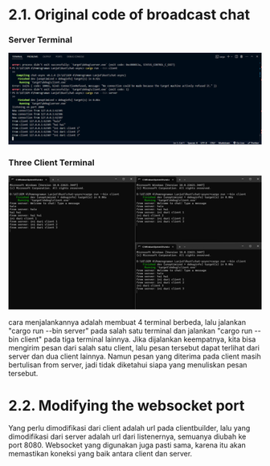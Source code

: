 # 2.1. Original code of broadcast chat

<h3>Server Terminal</h3>

![Server](img/tutorial2-Server.png)

<h3>Three Client Terminal</h3>

![Client](img/tutorial2-Client.png)

cara menjalankannya adalah membuat 4 terminal berbeda, lalu jalankan "cargo run --bin server" pada salah satu terminal dan jalankan "cargo run --bin client" pada tiga terminal lainnya. Jika dijalankan keempatnya, kita bisa mengirim pesan dari salah satu client, lalu pesan tersebut dapat terlihat dari server dan dua client lainnya. Namun pesan yang diterima pada client masih bertulisan from server, jadi tidak diketahui siapa yang menuliskan pesan tersebut.

# 2.2. Modifying the websocket port

Yang perlu dimodifikasi dari client adalah url pada clientbuilder, lalu yang dimodifikasi dari server adalah url dari listenernya, semuanya diubah ke port 8080. Websocket yang digunakan juga pasti sama, karena itu akan memastikan koneksi yang baik antara client dan server.